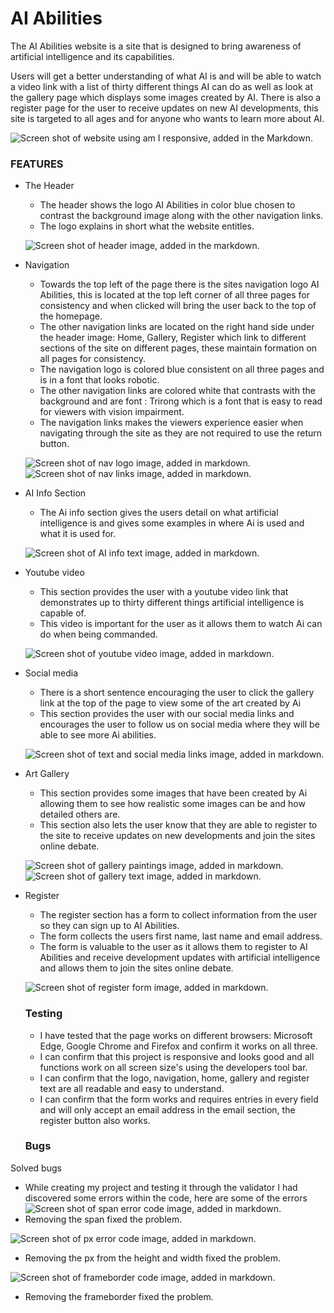 # AI Abilities

The AI Abilities website is a site that is designed to bring awareness of artificial intelligence and its capabilities.

Users will get a better understanding of what AI is and will be able to watch a video link with a list of thirty different things AI can do as well as look at the gallery page which displays some images created by AI. There is also a register page for the user to receive updates on new AI developments, this site is targeted to all ages and for anyone who wants to learn more about AI.


![Screen shot of website using am I responsive, added in the Markdown.](assets/images/responsive-screen-shot.png)


 ### FEATURES  
- The Header
   * The header shows the logo AI Abilities in color blue chosen to contrast the background image along with the  other navigation links.
   * The logo explains in short what the website entitles.


   ![Screen shot of header image, added in the markdown.](assets/images/homepage-header.png)

- Navigation
  
    *  Towards the top left of the page there is the sites navigation logo AI Abilities, this is located at the top left corner of all three pages for consistency and when clicked will bring the user back to the top of the homepage.
    * The other navigation links are located on the right hand side under the header image: Home, Gallery, Register which link to different sections of the site on different pages, these maintain formation on all pages for consistency.
    * The navigation logo is colored blue consistent on all three pages and is in a font that looks robotic.
    * The other navigation links are colored white that contrasts with the background and are font : Trirong which is a font that is easy to read for viewers with vision impairment.
    * The navigation links makes the viewers experience easier when navigating through the site as they are not required to use the return button.

    ![Screen shot of nav logo image, added in markdown.](assets/images/ai-logo-nav.png) ![Screen shot of nav links image, added in markdown.](assets/images/home-nav-lnks.png)

- AI Info Section
  * The Ai info section gives the users detail on what artificial intelligence is and gives some examples in where Ai is used and what it is used for.

  ![Screen shot of AI info text image, added in markdown.](assets/images/ai-info-section.png)

- Youtube video
  * This section provides the user with a youtube video link that demonstrates up to thirty different things artificial intelligence is capable of. 
  * This video is important for the user as it allows them to watch Ai can do when being commanded.

  ![Screen shot of youtube video image, added in markdown.](assets/images/youtube-image.png)

- Social media
   * There is a short sentence  encouraging the user to click the gallery link at the top of the page to view some of the art created by Ai
   * This section provides the user with our social media links and encourages the user to follow us on social media where they will be able to see more Ai abilities.

   ![Screen shot of text and social media links image, added in markdown.](assets/images/social-media-homepage.png)

- Art Gallery
   * This section provides some images that have been created by Ai allowing them to see how realistic some images can be and how detailed others are.
   * This section also lets the user know that they are able to register to the site to receive updates on new developments and join the sites online debate.

   ![Screen shot of gallery paintings image, added in markdown.](assets/images/art-gallery.png)
   ![Screen shot of gallery text image, added in markdown.](assets/images/art-text.png)

- Register 
   * The register section has a form to collect information from the user so they can sign up to AI Abilities.
   * The form collects the users first name, last name and email address.
   * The form is valuable to the user as it allows them to register to AI Abilities and receive development updates with artificial intelligence and allows them to join the sites online debate.

   ![Screen shot of register form image, added in markdown.](assets/images/register-form.png)

   ### Testing

  - I have tested that the page works on different browsers: Microsoft Edge, Google Chrome and Firefox and confirm it works on all three.
  - I can confirm that this project is responsive and looks good and all functions work on all screen size's using the developers tool bar.
  - I can confirm that the logo, navigation, home, gallery and register text are all readable and easy to understand.
  - I can confirm that the form works and requires entries in every field and will only accept an email address in the email section, the register button also works.

  ### Bugs
Solved bugs
 - While creating my project and testing it through the validator I had discovered some errors within the code, here are some of the errors
![Screen shot of span error code image, added in markdown.](assets/images/span-error.png)
- Removing the span fixed the problem.

![Screen shot of px error code image, added in markdown.](assets/images/px-error.png)
- Removing the px from the height and width fixed the problem.

![Screen shot of frameborder code image, added in markdown.](assets/images/frameborder-error.png)
- Removing the frameborder fixed the problem.